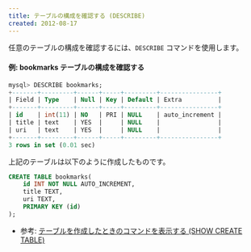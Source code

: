 ```yaml
---
title: テーブルの構成を確認する (DESCRIBE)
created: 2012-08-17
---
```


任意のテーブルの構成を確認するには、`DESCRIBE` コマンドを使用します。

#### 例: bookmarks テーブルの構成を確認する

~~~ sql
mysql> DESCRIBE bookmarks;
+-------+---------+------+-----+---------+----------------+
| Field | Type    | Null | Key | Default | Extra          |
+-------+---------+------+-----+---------+----------------+
| id    | int(11) | NO   | PRI | NULL    | auto_increment |
| title | text    | YES  |     | NULL    |                |
| uri   | text    | YES  |     | NULL    |                |
+-------+---------+------+-----+---------+----------------+
3 rows in set (0.01 sec)
~~~

上記のテーブルは以下のように作成したものです。

~~~ sql
CREATE TABLE bookmarks(
    id INT NOT NULL AUTO_INCREMENT,
    title TEXT,
    uri TEXT,
    PRIMARY KEY (id)
);
~~~

- 参考: [テーブルを作成したときのコマンドを表示する (SHOW CREATE TABLE)](show-create-table.html)

